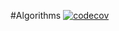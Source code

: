 #Algorithms
[![codecov](https://codecov.io/gh/shabelnikilya/Algorithms-beginning/branch/master/graph/badge.svg?token=JQV4A98GLR)](https://codecov.io/gh/shabelnikilya/Algorithms-beginning)